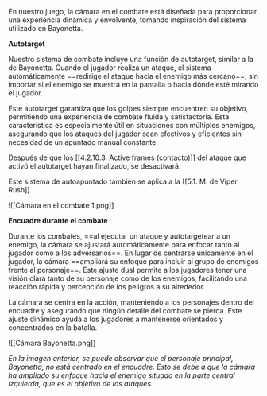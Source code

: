 
En nuestro juego, la cámara en el combate está diseñada para proporcionar una experiencia dinámica y envolvente, tomando inspiración del sistema utilizado en Bayonetta.

**Autotarget**

Nuestro sistema de combate incluye una función de autotarget, similar a la de Bayonetta. Cuando el jugador realiza un ataque, el sistema automáticamente ==redirige el ataque hacia el enemigo más cercano==, sin importar si el enemigo se muestra en la pantalla o hacia dónde esté mirando el jugador.

Este autotarget garantiza que los golpes siempre encuentren su objetivo, permitiendo una experiencia de combate fluida y satisfactoria. Esta característica es especialmente útil en situaciones con múltiples enemigos, asegurando que los ataques del jugador sean efectivos y eficientes sin necesidad de un apuntado manual constante.

Después de que los [[4.2.10.3. Active frames (contacto)]] del ataque que activó el autotarget hayan finalizado, se desactivará.

Este sistema de autoapuntado también se aplica a la [[5.1. M. de Viper Rush]].

![[Cámara en el combate 1.png]]

**Encuadre durante el combate**

Durante los combates, ==al ejecutar un ataque y autotargetear a un enemigo, la cámara se ajustará automáticamente para enfocar tanto al jugador como a los adversarios==. En lugar de centrarse únicamente en el jugador, la cámara ==ampliará su enfoque para incluir al grupo de enemigos frente al personaje==. Este ajuste dual permite a los jugadores tener una visión clara tanto de su personaje como de los enemigos, facilitando una reacción rápida y percepción de los peligros a su alrededor.

La cámara se centra en la acción, manteniendo a los personajes dentro del encuadre y asegurando que ningún detalle del combate se pierda. Este ajuste dinámico ayuda a los jugadores a mantenerse orientados y concentrados en la batalla.

![[Cámara Bayonetta.png]]

*En la imagen anterior, se puede observar que el personaje principal, Bayonetta, no está centrado en el encuadre. Esto se debe a que la cámara ha ampliado su enfoque hacia el enemigo situado en la parte central izquierda, que es el objetivo de los ataques.*

